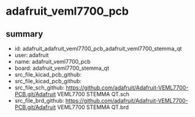 # adafruit_veml7700_pcb
 
## summary 
* id: adafruit_adafruit_veml7700_pcb_adafruit_veml7700_stemma_qt
* user: adafruit
* name: adafruit_veml7700_pcb
* board: adafruit_veml7700_stemma_qt
* src_file_kicad_pcb_github: 
* src_file_kicad_pcb_github: 
* src_file_sch_github: https://github.com/adafruit/Adafruit-VEML7700-PCB.git/Adafruit VEML7700 STEMMA QT.sch
* src_file_brd_github: https://github.com/adafruit/Adafruit-VEML7700-PCB.git/Adafruit VEML7700 STEMMA QT.brd



